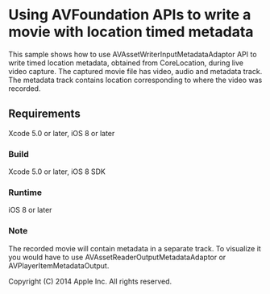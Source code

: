 # Using AVFoundation APIs to write a movie with location timed metadata

This sample shows how to use AVAssetWriterInputMetadataAdaptor API to write timed location metadata, obtained from CoreLocation, during live video capture. The captured movie file has video, audio and metadata track. The metadata track contains location corresponding to where the video was recorded.

## Requirements

Xcode 5.0 or later, iOS 8 or later

### Build

Xcode 5.0 or later, iOS 8 SDK

### Runtime

iOS 8 or later

### Note

The recorded movie will contain metadata in a separate track. To visualize it you would have to use AVAssetReaderOutputMetadataAdaptor or AVPlayerItemMetadataOutput.

Copyright (C) 2014 Apple Inc. All rights reserved.
